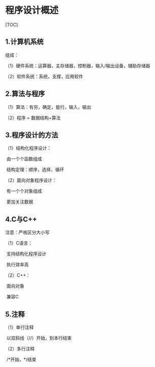 # 程序设计概述

[TOC]

## 1.计算机系统

组成：

（1）硬件系统：运算器，主存储器，控制器，输入/输出设备，辅助存储器

（2）软件系统：系统，支撑，应用软件



## 2.算法与程序

（1）算法：有穷，确定，能行，输入，输出

（2）程序 = 数据结构+算法



## 3.程序设计的方法

（1）结构化程序设计：

​	由一个个函数组成

​	结构定理：顺序，选择，循环

（2）面向对象程序设计：

​	有一个个对象组成

​	更加关注数据



## 4.C与C++

注意：严格区分大小写

（1）C语言：

​	支持结构化程序设计

​	执行效率高

（2）C++：

​	面向对象

​	兼容C



## 5.注释

（1）单行注释

​	以双斜线（//）开始，到本行结束

（2）多行注释

​	/\*开始，*/结束

​	


